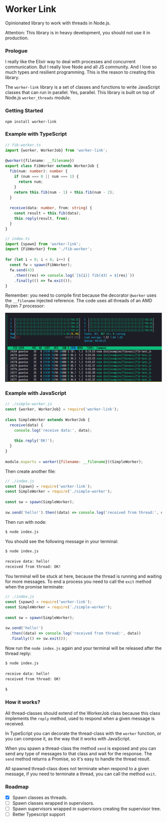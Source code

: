 # Worker Link

Opinionated library to work with threads in Node.js.

Attention: This library is in heavy development, you should not use it in production.

### Prologue

I really like the Elixir way to deal with processes and concurrent communication. But I really love Node and all JS community. And I love so much types and resilient programming. This is the reason to creating this library.

The `worker-link` library is a set of classes and functions to write JavaScript classes that can run in parallel. Yes, parallel. This library is built on top of Node.js `worker_threads` module.

### Getting Started

```
npm install worker-link
```

### Example with TypeScript

```typescript
// fib-worker.ts
import {worker, WorkerJob} from 'worker-link';

@worker({filename: __filename})
export class FibWorker extends WorkerJob {
  fib(num: number): number {
    if (num === 0 || num === 1) {
      return num;
    }
    return this.fib(num - 1) + this.fib(num - 2);
  }

  receive(data: number, from: string) {
    const result = this.fib(data);
    this.reply(result, from);
  }
}
```

```typescript
// index.ts
import {spawn} from 'worker-link';
import {FibWorker} from './fib-worker';

for (let i = 0; i < 8; i++) {
  const fw = spawn(FibWorker);
  fw.send(43)
    .then((res) => console.log(`[${i}] fib(43) = ${res}`))
    .finally(() => fw.exit());
}
```

Remember: you need to compile first because the decorator `@worker` uses the `__filename` injected reference. The code uses all threads of an AMD Ryzen 7 processor:

![demo image](https://raw.githubusercontent.com/gustavofsantos/worker-link/master/res/demo1.png 'Resource usage')

### Example with JavaScript

```javascript
// ./simple-worker.js
const {worker, WorkerJob} = require('worker-link');

class SimpleWorker extends WorkerJob {
  receive(data) {
    console.log('receive data:', data);

    this.reply('OK!');
  }
}

module.exports = worker({filename: __filename})(SimpleWorker);
```

Then create another file:

```javascript
// ./index.js
const {spawn} = require('worker-link');
const SimpleWorker = require('./simple-worker');

const sw = spawn(SimpleWorker);

sw.send('hello!').then((data) => console.log('received from thread:', data));
```

Then run with node:

```bash
$ node index.js
```

You should see the following message in your terminal:

```bash
$ node index.js

receive data: hello!
received from thread: OK!

```

You terminal will be stuck at here, because the thread is running and waiting for more messages. To end a process you need to call the `exit` method when the promise terminate:

```javascript
// ./index.js
const {spawn} = require('worker-link');
const SimpleWorker = require('./simple-worker');

const sw = spawn(SimpleWorker);

sw.send('hello!')
  .then((data) => console.log('received from thread:', data))
  .finally(() => sw.exit());
```

Now run the `node index.js` again and your terminal will be released after the thread reply:

```bash
$ node index.js

receive data: hello!
received from thread: OK!

$
```

### How it works?

All thread-classes should extend of the WorkerJob class because this class implements the `reply` method, used to respond when a given message is received.

In TypeScript you can decorate the thread-class with the `worker` function, or you can compose it, as the way that it works with JavaScript.

When you spawn a thread-class the method `send` is exposed and you can send any type of messages to that class and wait for the response. The `send` method returns a Promise, so it's easy to handle the thread result.

All spawned thread-class does not terminate when respond to a given message, if you need to terminate a thread, you can call the method `exit`.

### Roadmap

- [x] Spawn classes as threads.
- [ ] Spawn classes wrapped in supervisors.
- [ ] Spawn supervisors wrapped in supervisors creating the supervisor tree.
- [ ] Better Typescript support
